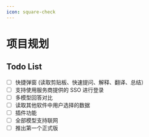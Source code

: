 ```yaml
---
icon: square-check
---
```


# 项目规划

## Todo List

* [ ] 快捷弹窗 (读取剪贴板、快速提问、解释、翻译、总结）
* [ ] 支持使用服务商提供的 SSO 进行登录
* [ ] 多模型回答对比
* [ ] 读取其他软件中用户选择的数据
* [ ] 插件功能
* [ ] 全部模型支持联网
* [ ] 推出第一个正式版
